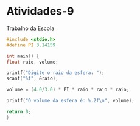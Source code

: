 # Atividades-9
Trabalho da Escola 
```c
#include <stdio.h>
#define PI 3.14159

int main() {
float raio, volume;

printf("Digite o raio da esfera: ");
scanf("%f", &raio);

volume = (4.0/3.0) * PI * raio * raio * raio;

printf("O volume da esfera é: %.2f\n", volume);

return 0;
}
```

